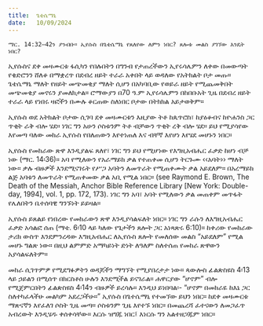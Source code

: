 ```yaml
---
title:  ጌቴሴማኒ
date:   10/09/2024
---
```



`ማር. 14:32–42ን ያንብቡ። ኢየሱስ በጌቴሴማኒ የጸለየው ለምን ነበር? ጸሎቱ መልስ ያገኘው እንዴት ነበር?`


ኢየሱስና ደቀ መዛሙርቱ ፋሲካን የበሉበትን በግንብ የታጠረችውን ኢየሩሳሌምን ለቀው በመውጣት የቄድሮንን ሸለቆ በማቋረጥ በደብረ ዘይት ተራራ አቀበት ላይ ወዳለው የአትክልት ቦታ መጡ። ጌቴሴማኒ ማለት የዘይት መጭመቂያ ማለት ሲሆን በአካባቢው የወይራ ዘይት የሚጨመቅበት መጭመቂያ መኖሩን ያመለክታል። ሮማውያን በ70 ዓ.ም ኢየሩሳሌምን በከበቡአት ጊዜ በደብረ ዘይት ተራራ ላይ የነበሩ ዛፎችን በሙሉ ቆርጠው ስለነበር ቦታው በትክክል አይታወቅም።

ኢየሱስ ወደ አትክልት ቦታው ሲገባ ደቀ መዛሙርቱን እዚያው ትቶ ከጴጥሮስ፣ ከያዕቆብና ከዮሐንስ ጋር ጥቂት ራቅ ብሎ ሄደ። ነገር ግን አሁን ሶስቱንም ትቶ ብቻውን ጥቂት ረቅ ብሎ ሄደ። ይህ የሚያሳየው እየመጣ ባለው መከራ ኢየሱስ የበለጠውን እየተነጠለ እና ብቸኛ እየሆነ እየሄደ መሆኑን ነበር።

ኢየሱስ የመከራው ጽዋ እንዲያልፍ ጸለየ፣ ነገር ግን ይህ የሚሆነው የእግዚአብሔር ፈቃድ ከሆነ ብቻ ነው (ማር. 14፡36)። አባ የሚለውን የአራማይክ ቃል የተጠቀመ ሲሆን ትርጉሙ ‹‹አባት›› ማለት ነው። ቃሉ ብዙዎች እንደሚናገሩት የሥጋ አባትን ለመጥራት የሚጠቀሙት ቃል አይደለም። በአረማይክ ልጅ አባቱን ለመጥራት የሚጠቀመው ቃል አቢ የሚል ነበር። (see Raymond E. Brown, The Death of the Messiah, Anchor Bible Reference Library [New York: Double- day, 1994], vol. 1, pp. 172, 173). ነገር ግን አባ፣ አባት የሚለውን ቃል መጠቀም መጥፋት የሌለበትን ቤተሰባዊ ግንኙነት ይይዛል።

ኢየሱስ ይጸልይ የነበረው የመከራውን ጽዋ እንዲያሳልፍለት ነበር። ነገር ግን ራሱን ለእግዚአብሔር ፈቃድ አሳልፎ ሰጠ (ማቴ. 6፡10 ላይ ካለው የጌታችን ጸሎት ጋር አነጻጽሩ 6:10)። ከቀሪው የመከራው ታሪክ ውስጥ እንደምንረዳው እግዚአብሔር ለኢየሱስ ጸሎት የመለሰው መልስ “አይደለም” የሚል መሆኑ ግልጽ ነው። በዚህ ልምምድ አማካይነት ድነት ለዓለም ስለተሰጠ የመከራ ጽዋውን አያሳልፍለትም።

መከራ ሲገጥምዎ የሚደግፉዎትን ወዳጆችን ማግኘት የሚያበረታታ ነው። ጳውሎስ ፊልጵስዩስ 4፡13 ላይ ኃይልን በሚሰጥ በክርስቶስ ሁሉን እንደሚችል ይናገራል። ሐዋርያው “ሆኖም” ብሎ የሚጀምርበትን ፊልጵስዩስ 4፡14ን ብዙዎች ይረሳሉ። እንዲህ ይነበባል፡- “ሆኖም በመከራዬ ከእኔ ጋር ስለተካፈላችሁ መልካም አደረጋችሁ።” ኢየሱስ በጌተሴማኒ የተመኘው ይህን ነበር። ከደቀ መዛሙርቱ ማጽናኛን እየፈለገ ሶስት ጊዜ መጣ። ሶስቱንም ጊዜ እየተኙ ነበር። በመጨረሻ ፈተናውን ለመጋፈጥ አብረውት እንዲሄዱ ቀሰቀሳቸው። እርሱ ዝግጁ ነበር፤ እነርሱ ግን አልተዘጋጁም ነበር።